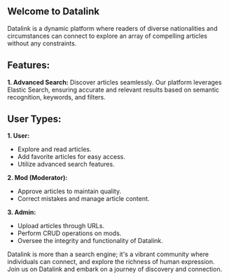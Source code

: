 ## Welcome to Datalink

Datalink is a dynamic platform where readers of diverse nationalities and circumstances can connect to explore an array of compelling articles without any constraints.

## Features:

**1. Advanced Search:**
Discover articles seamlessly. Our platform leverages Elastic Search, ensuring accurate and relevant results based on semantic recognition, keywords, and filters.


## User Types:

**1. User:**
   - Explore and read articles.
   - Add favorite articles for easy access.
   - Utilize advanced search features.

**2. Mod (Moderator):**
   - Approve articles to maintain quality.
   - Correct mistakes and manage article content.

**3. Admin:**
   - Upload articles through URLs.
   - Perform CRUD operations on mods.
   - Oversee the integrity and functionality of Datalink.

Datalink is more than a search engine; it's a vibrant community where individuals can connect, and explore the richness of human expression. Join us on Datalink and embark on a journey of discovery and connection.
